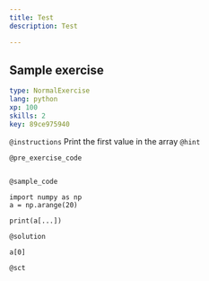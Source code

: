```yaml
---
title: Test
description: Test

---
```

## Sample exercise

```yaml
type: NormalExercise
lang: python
xp: 100
skills: 2
key: 89ce975940
```


`@instructions`
Print the first value in the array 
`@hint`

`@pre_exercise_code`
```{python}

```

`@sample_code`
```{python}
import numpy as np
a = np.arange(20)

print(a[...])
```

`@solution`
```{python}
a[0]
```

`@sct`
```{python}

```
